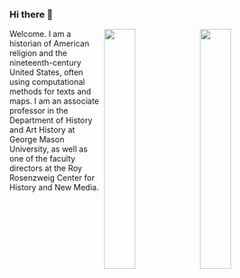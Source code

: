 ### Hi there 👋

<img align="right" width="33%" src="https://github-readme-stats.vercel.app/api?username=lmullen&count_private=true&show_icons=true&hide_rank=true&include_all_commits=true">

<img align="right" width="33%" src="https://github-readme-stats.vercel.app/api/top-langs/?username=lmullen&hide=html,css,tex,vim%20script,rich%20text%20format&langs_count=10&layout=compact">


Welcome. I am a historian of American religion and the nineteenth-century United States, often using computational methods for texts and maps. I am an associate professor in the Department of History and Art History at George Mason University, as well as one of the faculty directors at the Roy Rosenzweig Center for History and New Media.


